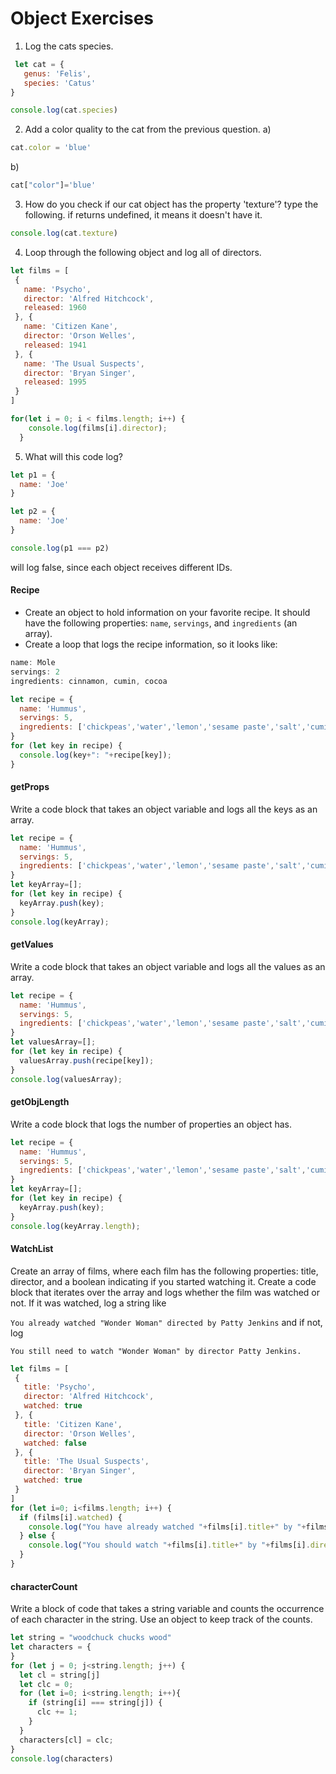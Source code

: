 # Object Exercises

1. Log the cats species.
```js
 let cat = {
   genus: 'Felis',
   species: 'Catus'
}
```
```js
console.log(cat.species)
```
2. Add a color quality to the cat from the previous question.
a)
```js
cat.color = 'blue'
```
b)
```js
cat["color"]='blue'
```
3. How do you check if our cat object has the property 'texture'?
type the following. if returns undefined, it means it doesn't have it.
```js
console.log(cat.texture)
```
4. Loop through the following object and log all of directors.
``` js
let films = [
 {
   name: 'Psycho',
   director: 'Alfred Hitchcock',
   released: 1960
 }, {
   name: 'Citizen Kane',
   director: 'Orson Welles',
   released: 1941
 }, {
   name: 'The Usual Suspects',
   director: 'Bryan Singer',
   released: 1995
 }
]

```
```js
for(let i = 0; i < films.length; i++) {
    console.log(films[i].director);
  }
```

5. What will this code log?
```js
let p1 = {
  name: 'Joe'
}

let p2 = {
  name: 'Joe'
}

console.log(p1 === p2)

```
will log false, since each object receives different IDs.

#### Recipe

* Create an object to hold information on your favorite recipe. It should have the following properties: `name`, `servings`, and `ingredients` (an array).
* Create a loop that logs the recipe information, so it looks like:

```javascript
name: Mole
servings: 2
ingredients: cinnamon, cumin, cocoa
```
```js
let recipe = {
  name: 'Hummus',
  servings: 5,
  ingredients: ['chickpeas','water','lemon','sesame paste','salt','cumin']
}
for (let key in recipe) {
  console.log(key+": "+recipe[key]);
}
```

#### getProps
Write a code block that takes an object variable and logs all the keys as an array.
```js
let recipe = {
  name: 'Hummus',
  servings: 5,
  ingredients: ['chickpeas','water','lemon','sesame paste','salt','cumin']
}
let keyArray=[];
for (let key in recipe) {
  keyArray.push(key);
}
console.log(keyArray);
```
#### getValues
Write a code block that takes an object variable and logs all the values as an array.
```js
let recipe = {
  name: 'Hummus',
  servings: 5,
  ingredients: ['chickpeas','water','lemon','sesame paste','salt','cumin']
}
let valuesArray=[];
for (let key in recipe) {
  valuesArray.push(recipe[key]);
}
console.log(valuesArray);
```
#### getObjLength
Write a code block that logs the number of properties an object has.
```js
let recipe = {
  name: 'Hummus',
  servings: 5,
  ingredients: ['chickpeas','water','lemon','sesame paste','salt','cumin']
}
let keyArray=[];
for (let key in recipe) {
  keyArray.push(key);
}
console.log(keyArray.length);
```

#### WatchList
Create an array of films, where each film has the following properties: title, director, and a boolean indicating if you started watching it.
Create a code block that iterates over the array and logs whether the film was watched or not. If it was watched, log a string like

`You already watched "Wonder Woman" directed by Patty Jenkins`
and if not, log

`You still need to watch "Wonder Woman" by director Patty Jenkins. `

```js
let films = [
 {
   title: 'Psycho',
   director: 'Alfred Hitchcock',
   watched: true
 }, {
   title: 'Citizen Kane',
   director: 'Orson Welles',
   watched: false
 }, {
   title: 'The Usual Suspects',
   director: 'Bryan Singer',
   watched: true
 }
]
for (let i=0; i<films.length; i++) {
  if (films[i].watched) {
    console.log("You have already watched "+films[i].title+" by "+films[i].director)
  } else {
    console.log("You should watch "+films[i].title+" by "+films[i].director)
  }
}

```
#### characterCount
Write a block of code that takes a string variable and counts the occurrence of each character in the string. Use an object to keep track of the counts.
```js
let string = "woodchuck chucks wood"
let characters = {
}
for (let j = 0; j<string.length; j++) {
  let cl = string[j]
  let clc = 0;
  for (let i=0; i<string.length; i++){
    if (string[i] === string[j]) {
      clc += 1;
    }
  }
  characters[cl] = clc;
}
console.log(characters)
```
